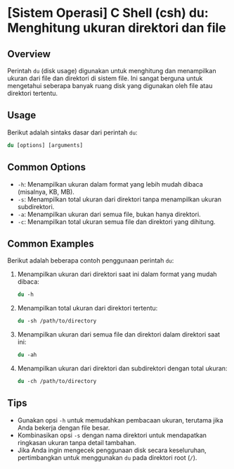# [Sistem Operasi] C Shell (csh) du: Menghitung ukuran direktori dan file

## Overview
Perintah `du` (disk usage) digunakan untuk menghitung dan menampilkan ukuran dari file dan direktori di sistem file. Ini sangat berguna untuk mengetahui seberapa banyak ruang disk yang digunakan oleh file atau direktori tertentu.

## Usage
Berikut adalah sintaks dasar dari perintah `du`:

```csh
du [options] [arguments]
```

## Common Options
- `-h`: Menampilkan ukuran dalam format yang lebih mudah dibaca (misalnya, KB, MB).
- `-s`: Menampilkan total ukuran dari direktori tanpa menampilkan ukuran subdirektori.
- `-a`: Menampilkan ukuran dari semua file, bukan hanya direktori.
- `-c`: Menampilkan total ukuran semua file dan direktori yang dihitung.

## Common Examples
Berikut adalah beberapa contoh penggunaan perintah `du`:

1. Menampilkan ukuran dari direktori saat ini dalam format yang mudah dibaca:
   ```csh
   du -h
   ```

2. Menampilkan total ukuran dari direktori tertentu:
   ```csh
   du -sh /path/to/directory
   ```

3. Menampilkan ukuran dari semua file dan direktori dalam direktori saat ini:
   ```csh
   du -ah
   ```

4. Menampilkan ukuran dari direktori dan subdirektori dengan total ukuran:
   ```csh
   du -ch /path/to/directory
   ```

## Tips
- Gunakan opsi `-h` untuk memudahkan pembacaan ukuran, terutama jika Anda bekerja dengan file besar.
- Kombinasikan opsi `-s` dengan nama direktori untuk mendapatkan ringkasan ukuran tanpa detail tambahan.
- Jika Anda ingin mengecek penggunaan disk secara keseluruhan, pertimbangkan untuk menggunakan `du` pada direktori root (`/`).